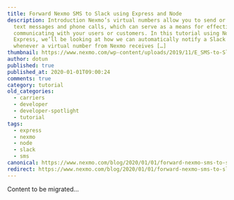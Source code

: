 ```yaml
---
title: Forward Nexmo SMS to Slack using Express and Node
description: Introduction Nexmo’s virtual numbers allow you to send or receive
  text messages and phone calls, which can serve as a means for effectively
  communicating with your users or customers. In this tutorial using Node and
  Express, we’ll be looking at how we can automatically notify a Slack channel
  whenever a virtual number from Nexmo receives […]
thumbnail: https://www.nexmo.com/wp-content/uploads/2019/11/E_SMS-to-Slack_1200x600.jpg
author: dotun
published: true
published_at: 2020-01-01T09:00:24
comments: true
category: tutorial
old_categories:
  - carriers
  - developer
  - developer-spotlight
  - tutorial
tags:
  - express
  - nexmo
  - node
  - slack
  - sms
canonical: https://www.nexmo.com/blog/2020/01/01/forward-nexmo-sms-to-slack-using-express-and-node-dr
redirect: https://www.nexmo.com/blog/2020/01/01/forward-nexmo-sms-to-slack-using-express-and-node-dr
---
```

Content to be migrated...